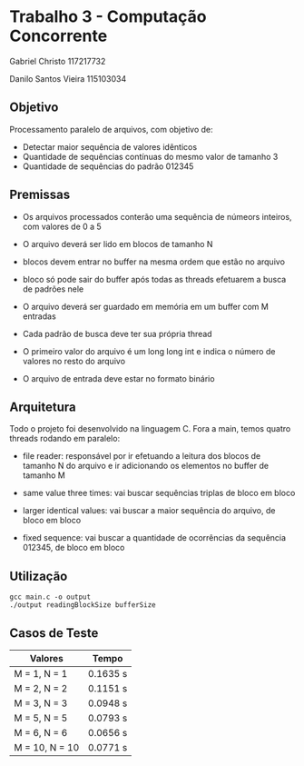 ﻿# Trabalho 3 - Computação Concorrente

Gabriel Christo 117217732

Danilo Santos Vieira 115103034

## Objetivo

Processamento paralelo de arquivos, com objetivo de:

- Detectar maior sequência de valores idênticos
- Quantidade de sequências contínuas do mesmo valor de tamanho 3 
- Quantidade de sequências do padrão 012345


## Premissas

- Os arquivos processados conterão uma sequência de númeors inteiros, com valores de 0 a 5

- O arquivo deverá ser lido em blocos de tamanho N

- blocos devem entrar no buffer na mesma ordem que estão no arquivo

- bloco só pode sair do buffer após todas as threads efetuarem a busca de padrões nele

- O arquivo deverá ser guardado em memória em um buffer com M entradas

- Cada padrão de busca deve ter sua própria thread

- O primeiro valor do arquivo é um long long int e indica o número de valores no resto do arquivo

- O arquivo de entrada deve estar no formato binário


## Arquitetura

Todo o projeto foi desenvolvido na linguagem C. Fora a main, temos quatro threads rodando em paralelo:

- file reader: responsável por ir efetuando a leitura dos blocos de tamanho N do arquivo e ir adicionando os elementos no buffer de tamanho M

- same value three times: vai buscar sequências triplas de bloco em bloco

- larger identical values: vai buscar a maior sequência do arquivo, de bloco em bloco

- fixed sequence: vai buscar a quantidade de ocorrências da sequência 012345, de bloco em bloco


## Utilização

```
gcc main.c -o output
./output readingBlockSize bufferSize
```

## Casos de Teste

| Valores        | Tempo    |
|----------------|----------|
|  M = 1, N = 1  | 0.1635 s |
| M = 2, N = 2   | 0.1151 s |
| M = 3, N = 3   | 0.0948 s |
| M = 5, N = 5   | 0.0793 s |
| M = 6, N = 6   | 0.0656 s |
| M = 10, N = 10 | 0.0771 s |

